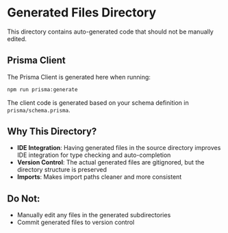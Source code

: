 # Generated Files Directory

This directory contains auto-generated code that should not be manually edited.

## Prisma Client

The Prisma Client is generated here when running:

```bash
npm run prisma:generate
```

The client code is generated based on your schema definition in `prisma/schema.prisma`.

## Why This Directory?

- **IDE Integration**: Having generated files in the source directory improves IDE integration for type checking and auto-completion
- **Version Control**: The actual generated files are gitignored, but the directory structure is preserved
- **Imports**: Makes import paths cleaner and more consistent

## Do Not:

- Manually edit any files in the generated subdirectories
- Commit generated files to version control 
